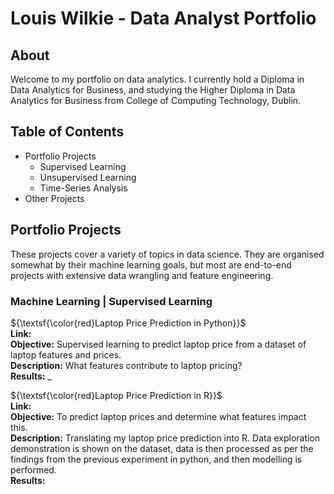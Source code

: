 # Louis Wilkie - Data Analyst Portfolio

## About
Welcome to my portfolio on data analytics. I currently hold a Diploma in Data Analytics for Business, and studying the Higher Diploma in Data Analytics for Business from College of Computing Technology, Dublin. 







## Table of Contents

- Portfolio Projects
  - Supervised Learning
  - Unsupervised Learning
  - Time-Series Analysis
- Other Projects




## Portfolio Projects
These projects cover a variety of topics in data science. They are organised somewhat by their machine learning goals, but most are end-to-end projects with extensive data wrangling and feature engineering. 


### Machine Learning | Supervised Learning


${\textsf{\color{red}Laptop Price Prediction in Python}}$<br>
<b>Link:</b><br>
<b>Objective:</b> Supervised learning to predict laptop price from a dataset of laptop features and prices.<br>
<b>Description:</b> What features contribute to laptop pricing?<br>
<b>Results:</b> _<br>

${\textsf{\color{red}Laptop Price Prediction in R}}$<br>
<b>Link:</b><br>
<b>Objective:</b> To predict laptop prices and determine what features impact this.<br>
<b>Description:</b> Translating my laptop price prediction into R. Data exploration demonstration is shown on the dataset, data is then processed as per the findings from the previous experiment in python, and then modelling is performed.<br>
<b>Results:</b>    <br>


## 


